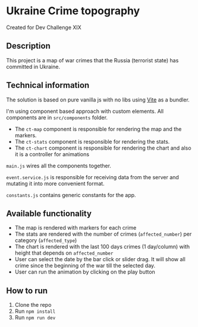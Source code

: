 # Ukraine Crime topography
Created for Dev Challenge XIX

## Description
This project is a map of war crimes that the Russia (terrorist state) has committed in Ukraine.

## Technical information
The solution is based on pure vanilla js with no libs using [Vite](https://vitejs.dev/) as a bundler.

I'm using component based approach with custom elements. All components are in `src/components` folder. 
- The `ct-map` component is responsible for rendering the map and the markers.
- The `ct-stats` component is responsible for rendering the stats.
- The `ct-chart` component is responsible for rendering the chart and also it is a controller for animations

`main.js` wires all the components together.

`event.service.js` is responsible for receiving data from the server and mutating it into more convenient format.

`constants.js` contains generic constants for the app. 

## Available functionality
- The map is rendered with markers for each crime
- The stats are rendered with the number of crimes (`affected_number`) per category (`affected_type`)
- The chart is rendered with the last 100 days crimes (1 day/column) with height that depends on `affected_number`
- User can select the date by the bar click or slider drag. It will show all crime since the beginning of the war till the selected day.
- User can run the animation by clicking on the play button

## How to run
1. Clone the repo
2. Run `npm install`
3. Run `npm run dev`

